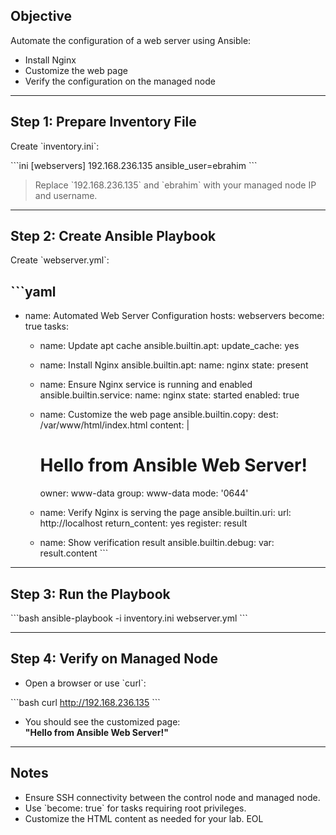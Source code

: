 ## Objective
Automate the configuration of a web server using Ansible:
- Install Nginx
- Customize the web page
- Verify the configuration on the managed node

---

## Step 1: Prepare Inventory File
Create \`inventory.ini\`:

\`\`\`ini
[webservers]
192.168.236.135 ansible_user=ebrahim
\`\`\`

> Replace \`192.168.236.135\` and \`ebrahim\` with your managed node IP and username.

---

## Step 2: Create Ansible Playbook
Create \`webserver.yml\`:

\`\`\`yaml
---
- name: Automated Web Server Configuration
  hosts: webservers
  become: true
  tasks:

    - name: Update apt cache
      ansible.builtin.apt:
        update_cache: yes

    - name: Install Nginx
      ansible.builtin.apt:
        name: nginx
        state: present

    - name: Ensure Nginx service is running and enabled
      ansible.builtin.service:
        name: nginx
        state: started
        enabled: true

    - name: Customize the web page
      ansible.builtin.copy:
        dest: /var/www/html/index.html
        content: |
          <html>
          <head><title>Welcome to Lab 2</title></head>
          <body>
          <h1>Hello from Ansible Web Server!</h1>
          </body>
          </html>
        owner: www-data
        group: www-data
        mode: '0644'

    - name: Verify Nginx is serving the page
      ansible.builtin.uri:
        url: http://localhost
        return_content: yes
      register: result

    - name: Show verification result
      ansible.builtin.debug:
        var: result.content
\`\`\`

---

## Step 3: Run the Playbook
\`\`\`bash
ansible-playbook -i inventory.ini webserver.yml
\`\`\`

---

## Step 4: Verify on Managed Node
- Open a browser or use \`curl\`:

\`\`\`bash
curl http://192.168.236.135
\`\`\`

- You should see the customized page:  
**"Hello from Ansible Web Server!"**

---

## Notes
- Ensure SSH connectivity between the control node and managed node.  
- Use \`become: true\` for tasks requiring root privileges.  
- Customize the HTML content as needed for your lab.
EOL
